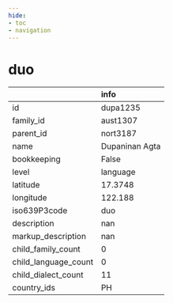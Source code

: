 ```yaml
---
hide:
- toc
- navigation
---
```

# duo
|                      | info           |
|:---------------------|:---------------|
| id                   | dupa1235       |
| family_id            | aust1307       |
| parent_id            | nort3187       |
| name                 | Dupaninan Agta |
| bookkeeping          | False          |
| level                | language       |
| latitude             | 17.3748        |
| longitude            | 122.188        |
| iso639P3code         | duo            |
| description          | nan            |
| markup_description   | nan            |
| child_family_count   | 0              |
| child_language_count | 0              |
| child_dialect_count  | 11             |
| country_ids          | PH             |